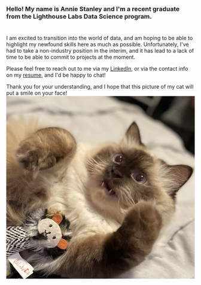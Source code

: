 ### Hello! My name is Annie Stanley and I'm a recent graduate from the Lighthouse Labs Data Science program. 
#

I am excited to transition into the world of data, and am hoping to be able to highlight my newfound skills here as much as possible.  Unfortunately, I've had to take a non-industry position in the interim, and it has lead to a lack of time to be able to commit to projects at the moment.

Please feel free to reach out to me via my [LinkedIn](https://www.linkedin.com/in/annie-stanley-933b8a72), or via the contact info on my [resume](https://resume.creddle.io/resume/cuope2ryl7c), and I'd be happy to chat!

Thank you for your understanding, and I hope that this picture of my cat will put a smile on your face!
![Ben](./benvatar.png)
